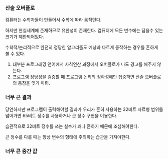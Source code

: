 ### 산술 오버플로

컴퓨터는 수학자들이 만들어서 수학에 따라 움직인다.

하지만 현실세계에 존재하므로 유한성이 존재한다. 컴퓨터에 모든 변수에는 담을수 있는 크기가 제한되어있다.

수학적/논리적으로 완전히 정당한 알고리즘도 예상과 다르게 동작하는 경우를 흔하게 볼 수 있다.

1. 대부분 프로그래밍 언어에서 사칙연산 과정에서 오버플로가 나도 경고를 해주지 않는다.
2. 프로그램 정당성을 검증할 때 프로그램 논리의 정확성에만 집중하면 산술 오버플로의 등장을 잊기 마련.

### 너무 큰 결과

당연하지만 프로그램이 출력해야할 결과가 우리가 흔히 사용하는 32비트 자료형 범위를 넘어가면 65비트 정수를 사용하거나 큰 정수 구현을 이용한다.

습관적으로 32비트 정수를 쓰는 실수가 꽤나 흔하기 때문에 조심해야한다.

큰 정수를 다를 때는 항상 변수의 형태에 주의하는 습관을 가져야한다.

### 너무 큰 중간 값
